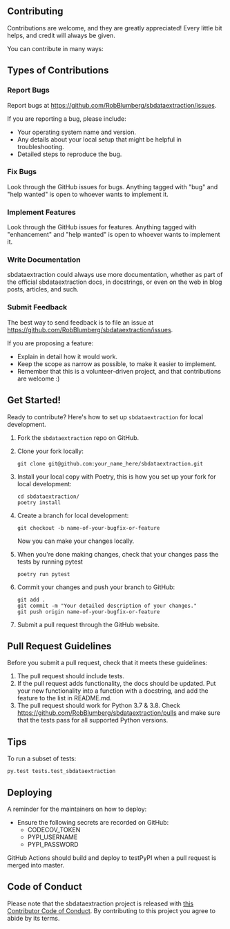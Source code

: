 
## Contributing

Contributions are welcome, and they are greatly appreciated! Every little bit
helps, and credit will always be given.

You can contribute in many ways:

## Types of Contributions


### Report Bugs

Report bugs at https://github.com/RobBlumberg/sbdataextraction/issues.

If you are reporting a bug, please include:

* Your operating system name and version.
* Any details about your local setup that might be helpful in troubleshooting.
* Detailed steps to reproduce the bug.

### Fix Bugs

Look through the GitHub issues for bugs. Anything tagged with "bug" and "help
wanted" is open to whoever wants to implement it.

### Implement Features

Look through the GitHub issues for features. Anything tagged with "enhancement"
and "help wanted" is open to whoever wants to implement it.

### Write Documentation

sbdataextraction could always use more documentation, whether as part of the
official sbdataextraction docs, in docstrings, or even on the web in blog posts,
articles, and such.

### Submit Feedback

The best way to send feedback is to file an issue at https://github.com/RobBlumberg/sbdataextraction/issues.

If you are proposing a feature:

* Explain in detail how it would work.
* Keep the scope as narrow as possible, to make it easier to implement.
* Remember that this is a volunteer-driven project, and that contributions
  are welcome :)

## Get Started!

Ready to contribute? Here's how to set up `sbdataextraction` for local development.

1. Fork the `sbdataextraction` repo on GitHub.

2. Clone your fork locally:

	```
	git clone git@github.com:your_name_here/sbdataextraction.git
	```

3. Install your local copy with Poetry, this is how you set up your fork for local development:

	```
	cd sbdataextraction/
	poetry install
	```

4. Create a branch for local development:

	```
	git checkout -b name-of-your-bugfix-or-feature
	```

   	Now you can make your changes locally.

5. When you're done making changes, check that your changes pass the tests by running pytest

	```
	poetry run pytest
	```

6. Commit your changes and push your branch to GitHub:

	```
	git add .
	git commit -m "Your detailed description of your changes."
	git push origin name-of-your-bugfix-or-feature
	```

7. Submit a pull request through the GitHub website.

## Pull Request Guidelines

Before you submit a pull request, check that it meets these guidelines:

1. The pull request should include tests.
2. If the pull request adds functionality, the docs should be updated. Put
   your new functionality into a function with a docstring, and add the
   feature to the list in README.md.
3. The pull request should work for Python 3.7 & 3.8. Check https://github.com/RobBlumberg/sbdataextraction/pulls and make sure that the tests pass for all supported Python versions.

## Tips

To run a subset of tests:

```
py.test tests.test_sbdataextraction
```

## Deploying

A reminder for the maintainers on how to deploy:

- Ensure the following secrets are recorded on GitHub:
	- CODECOV_TOKEN	
	- PYPI_USERNAME
 	- PYPI_PASSWORD	

 GitHub Actions should build and deploy to testPyPI when a pull request is merged into master.

## Code of Conduct

Please note that the sbdataextraction project is released with [this Contributor Code of Conduct](CONDUCT.md). By contributing to this project you agree to abide by its terms.
